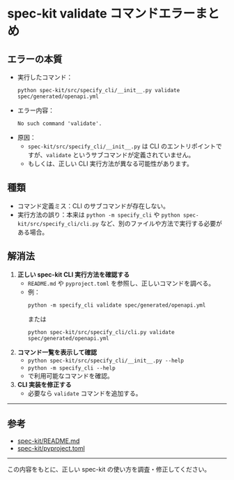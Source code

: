 # spec-kit validate コマンドエラーまとめ

## エラーの本質
- 実行したコマンド：
  ```
  python spec-kit/src/specify_cli/__init__.py validate spec/generated/openapi.yml
  ```
- エラー内容：
  ```
  No such command 'validate'.
  ```
- 原因：
  - `spec-kit/src/specify_cli/__init__.py` は CLI のエントリポイントですが、`validate` というサブコマンドが定義されていません。
  - もしくは、正しい CLI 実行方法が異なる可能性があります。

## 種類
- コマンド定義ミス：CLI のサブコマンドが存在しない。
- 実行方法の誤り：本来は `python -m specify_cli` や `python spec-kit/src/specify_cli/cli.py` など、別のファイルや方法で実行する必要がある場合。

## 解消法
1. **正しい spec-kit CLI 実行方法を確認する**
   - `README.md` や `pyproject.toml` を参照し、正しいコマンドを調べる。
   - 例：
     ```
     python -m specify_cli validate spec/generated/openapi.yml
     ```
     または
     ```
     python spec-kit/src/specify_cli/cli.py validate spec/generated/openapi.yml
     ```
2. **コマンド一覧を表示して確認**
   - `python spec-kit/src/specify_cli/__init__.py --help`
   - `python -m specify_cli --help`
   - で利用可能なコマンドを確認。
3. **CLI 実装を修正する**
   - 必要なら `validate` コマンドを追加する。

---

## 参考
- [spec-kit/README.md](spec-kit/README.md)
- [spec-kit/pyproject.toml](spec-kit/pyproject.toml)

---

この内容をもとに、正しい spec-kit の使い方を調査・修正してください。

